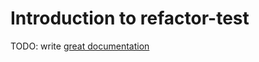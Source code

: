 # Introduction to refactor-test

TODO: write [great documentation](http://jacobian.org/writing/what-to-write/)
